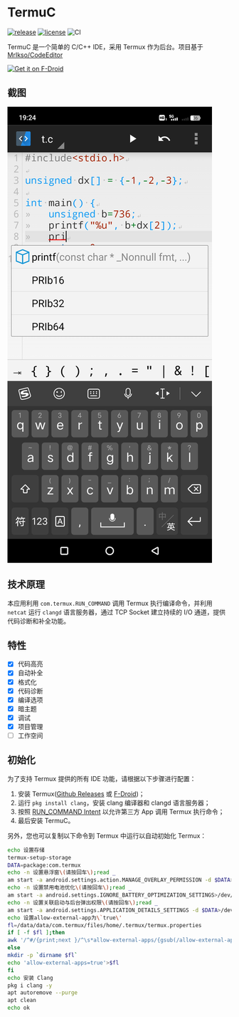 # TermuC

[![release](https://img.shields.io/github/release/RainbowC0/TermuC.svg)](https://github.com/RainbowC0/TermuC/releases/) [![license](https://img.shields.io/github/license/RainbowC0/TermuC.svg)](https://github.com/RainbowC0/TermuC/blob/master/LICENSE.md) ![CI](https://github.com/RainbowC0/TermuC/actions/workflows/build-debug.yml/badge.svg?event=push)

TermuC 是一个简单的 C/C++ IDE，采用 Termux 作为后台。项目基于 [MrIkso/CodeEditor](//github.com/MrIkso/CodeEditor)

[<img src="https://fdroid.gitlab.io/artwork/badge/get-it-on.png"
    alt="Get it on F-Droid"
    height="80">](https://f-droid.org/packages/cn.rbc.termuc)

## 截图

![1](fastlane/metadata/android/en-US/images/phoneScreenshots/1.jpg)

## 技术原理

本应用利用 `com.termux.RUN_COMMAND` 调用 Termux 执行编译命令，并利用 `netcat` 运行 `clangd` 语言服务器，通过 TCP Socket 建立持续的 I/O 通道，提供代码诊断和补全功能。

## 特性

- [x] 代码高亮
- [x] 自动补全
- [x] 格式化
- [x] 代码诊断
- [x] 编译选项
- [x] 暗主题
- [x] 调试
- [x] 项目管理
- [ ] 工作空间

## 初始化

为了支持 Termux 提供的所有 IDE 功能，请根据以下步骤进行配置：

1. 安装 Termux([Github Releases](https://github.com/termux/termux-app/releases) 或 [F-Droid](https://f-droid.org/packages/com.termux))；
2. 运行 `pkg install clang`，安装 clang 编译器和 clangd 语言服务器；
3. 按照 [RUN_COMMAND Intent](https://github.com/termux/termux-app/wiki/RUN_COMMAND-Intent#setup-instructions) 以允许第三方 App 调用 Termux 执行命令；
4. 最后安装 TermuC。

另外，您也可以复制以下命令到 Termux 中运行以自动初始化 Termux：

```bash
echo 设置存储
termux-setup-storage
DATA=package:com.termux
echo -n 设置悬浮窗\(请按回车\);read _
am start -a android.settings.action.MANAGE_OVERLAY_PERMISSION -d $DATA>/dev/null
echo -n 设置禁用电池优化\(请按回车\);read _
am start -a android.settings.IGNORE_BATTERY_OPTIMIZATION_SETTINGS>/dev/null
echo -n 设置关联启动与后台弹出权限\(请按回车\);read _
am start -a android.settings.APPLICATION_DETAILS_SETTINGS -d $DATA>/dev/null
echo 设置allow-external-app为\`true\'
fl=/data/data/com.termux/files/home/.termux/termux.properties
if [ -f $fl ];then
awk '/^#/{print;next }/^\s*allow-external-apps/{gsub(/allow-external-apps.*/,"allow-external-apps=true");found=1}{print $0}END{if(!found)print "allow-external-apps=true"}' $fl>$TMPDIR/a.tmp && mv $TMPDIR/a.tmp $fl
else
mkdir -p `dirname $fl`
echo 'allow-external-apps=true'>$fl
fi
echo 安装 Clang
pkg i clang -y
apt autoremove --purge
apt clean
echo ok
```
